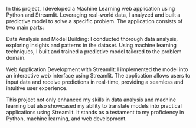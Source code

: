 In this project, I developed a Machine Learning web application using Python and Streamlit. Leveraging real-world data, I analyzed and built a predictive model to solve a specific problem. The application consists of two main parts:

Data Analysis and Model Building: I conducted thorough data analysis, exploring insights and patterns in the dataset. Using machine learning techniques, I built and trained a predictive model tailored to the problem domain.

Web Application Development with Streamlit: I implemented the model into an interactive web interface using Streamlit. The application allows users to input data and receive predictions in real-time, providing a seamless and intuitive user experience.

This project not only enhanced my skills in data analysis and machine learning but also showcased my ability to translate models into practical applications using Streamlit. It stands as a testament to my proficiency in Python, machine learning, and web development.
